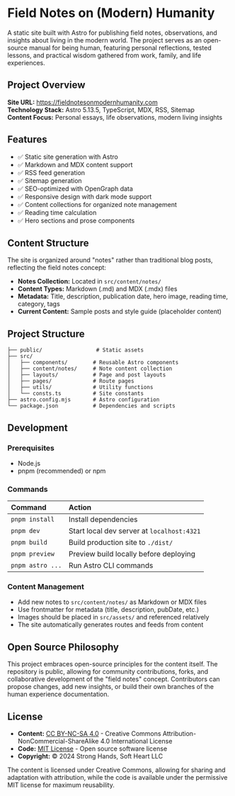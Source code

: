 # Field Notes on (Modern) Humanity

A static site built with Astro for publishing field notes, observations, and insights about living in the modern world. The project serves as an open-source manual for being human, featuring personal reflections, tested lessons, and practical wisdom gathered from work, family, and life experiences.

## Project Overview

**Site URL:** https://fieldnotesonmodernhumanity.com  
**Technology Stack:** Astro 5.13.5, TypeScript, MDX, RSS, Sitemap  
**Content Focus:** Personal essays, life observations, modern living insights

## Features

- ✅ Static site generation with Astro
- ✅ Markdown and MDX content support
- ✅ RSS feed generation
- ✅ Sitemap generation
- ✅ SEO-optimized with OpenGraph data
- ✅ Responsive design with dark mode support
- ✅ Content collections for organized note management
- ✅ Reading time calculation
- ✅ Hero sections and prose components

## Content Structure

The site is organized around "notes" rather than traditional blog posts, reflecting the field notes concept:

- **Notes Collection:** Located in `src/content/notes/`
- **Content Types:** Markdown (.md) and MDX (.mdx) files
- **Metadata:** Title, description, publication date, hero image, reading time, category, tags
- **Current Content:** Sample posts and style guide (placeholder content)

## Project Structure

```
├── public/                 # Static assets
├── src/
│   ├── components/        # Reusable Astro components
│   ├── content/notes/     # Note content collection
│   ├── layouts/           # Page and post layouts
│   ├── pages/             # Route pages
│   ├── utils/             # Utility functions
│   └── consts.ts          # Site constants
├── astro.config.mjs       # Astro configuration
└── package.json           # Dependencies and scripts
```

## Development

### Prerequisites
- Node.js
- pnpm (recommended) or npm

### Commands

| Command                   | Action                                           |
| :------------------------ | :----------------------------------------------- |
| `pnpm install`           | Install dependencies                             |
| `pnpm dev`               | Start local dev server at `localhost:4321`      |
| `pnpm build`             | Build production site to `./dist/`               |
| `pnpm preview`           | Preview build locally before deploying           |
| `pnpm astro ...`         | Run Astro CLI commands                           |

### Content Management

- Add new notes to `src/content/notes/` as Markdown or MDX files
- Use frontmatter for metadata (title, description, pubDate, etc.)
- Images should be placed in `src/assets/` and referenced relatively
- The site automatically generates routes and feeds from content

## Open Source Philosophy

This project embraces open-source principles for the content itself. The repository is public, allowing for community contributions, forks, and collaborative development of the "field notes" concept. Contributors can propose changes, add new insights, or build their own branches of the human experience documentation.

## License

- **Content:** [CC BY-NC-SA 4.0](https://creativecommons.org/licenses/by-nc-sa/4.0/) - Creative Commons Attribution-NonCommercial-ShareAlike 4.0 International License
- **Code:** [MIT License](https://opensource.org/licenses/MIT) - Open source software license
- **Copyright:** © 2024 Strong Hands, Soft Heart LLC

The content is licensed under Creative Commons, allowing for sharing and adaptation with attribution, while the code is available under the permissive MIT license for maximum reusability.

